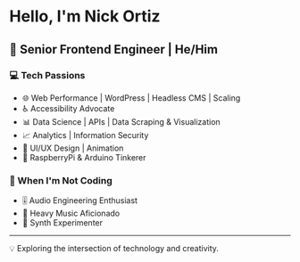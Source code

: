 # Hello, I'm Nick Ortiz

## 🚀 Senior Frontend Engineer | He/Him

### 💻 Tech Passions
- 🌐 Web Performance | WordPress | Headless CMS | Scaling
- ♿ Accessibility Advocate
- 📊 Data Science | APIs | Data Scraping & Visualization
- 📈 Analytics | Information Security
- 🎨 UI/UX Design | Animation
- 🥧 RaspberryPi & Arduino Tinkerer

### 🎸 When I'm Not Coding
- 🎚️ Audio Engineering Enthusiast
- 🤘 Heavy Music Aficionado
- 🎹 Synth Experimenter

---

💡 Exploring the intersection of technology and creativity.
